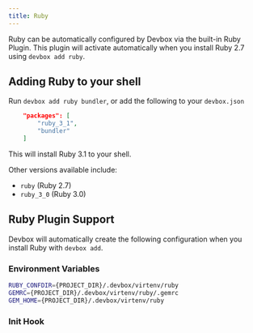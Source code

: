 ```yaml
---
title: Ruby
---
```


Ruby can be automatically configured by Devbox via the built-in Ruby Plugin. This plugin will activate automatically when you install Ruby 2.7 using `devbox add ruby`. 

## Adding Ruby to your shell

Run `devbox add ruby bundler`, or add the following to your `devbox.json`

```json
    "packages": [
        "ruby_3_1",
        "bundler"
    ]
```

This will install Ruby 3.1 to your shell. 

Other versions available include:  

* `ruby` (Ruby 2.7)
* `ruby_3_0` (Ruby 3.0)

## Ruby Plugin Support

Devbox will automatically create the following configuration when you install Ruby with `devbox add`.

### Environment Variables

```bash
RUBY_CONFDIR={PROJECT_DIR}/.devbox/virtenv/ruby
GEMRC={PROJECT_DIR}/.devbox/virtenv/ruby/.gemrc
GEM_HOME={PROJECT_DIR}/.devbox/virtenv/ruby
```

### Init Hook
```bash

```
